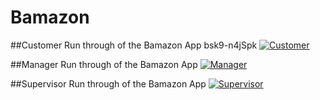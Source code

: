 # Bamazon

##Customer Run through of the Bamazon App
bsk9-n4jSpk
[![Customer](https://img.youtube.com/vi/bsk9-n4jSpk/0.jpg)](https://www.youtube.com/watch?v=bsk9-n4jSpk)

##Manager Run through of the Bamazon App
[![Manager](https://img.youtube.com/vi/iR-UH67WlkA/0.jpg)](https://www.youtube.com/watch?v=iR-UH67WlkA)

##Supervisor Run through of the Bamazon App
[![Supervisor](https://img.youtube.com/vi/zq3NnAZsOFM/0.jpg)](https://www.youtube.com/watch?v=zq3NnAZsOFM)

